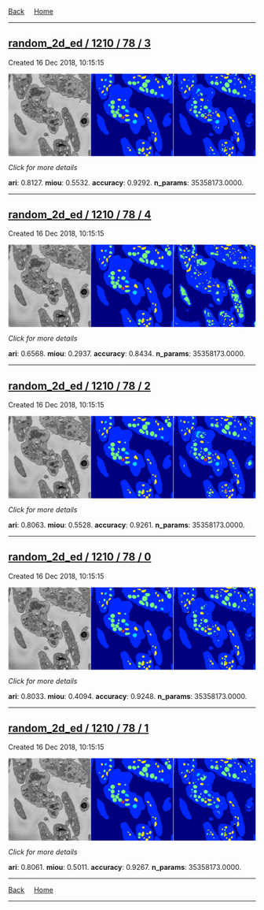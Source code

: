 
[Back](..)&nbsp;&nbsp;&nbsp;&nbsp;&nbsp;[Home](https://leapmanlab.github.io/snapshots)

---

<div class="summary"><a href="3"><h2>random_2d_ed / 1210 / 78 / 3</h2></a><p>Created 16 Dec 2018, 10:15:15
</p><a href="3"><img src="3/media/summary.png" align="center"></a><p>
<i>Click for more details</i>
</p></div>

**ari**: 0.8127. **miou**: 0.5532. **accuracy**: 0.9292. **n_params**: 35358173.0000. 

---

<div class="summary"><a href="4"><h2>random_2d_ed / 1210 / 78 / 4</h2></a><p>Created 16 Dec 2018, 10:15:15
</p><a href="4"><img src="4/media/summary.png" align="center"></a><p>
<i>Click for more details</i>
</p></div>

**ari**: 0.6568. **miou**: 0.2937. **accuracy**: 0.8434. **n_params**: 35358173.0000. 

---

<div class="summary"><a href="2"><h2>random_2d_ed / 1210 / 78 / 2</h2></a><p>Created 16 Dec 2018, 10:15:15
</p><a href="2"><img src="2/media/summary.png" align="center"></a><p>
<i>Click for more details</i>
</p></div>

**ari**: 0.8063. **miou**: 0.5528. **accuracy**: 0.9261. **n_params**: 35358173.0000. 

---

<div class="summary"><a href="0"><h2>random_2d_ed / 1210 / 78 / 0</h2></a><p>Created 16 Dec 2018, 10:15:15
</p><a href="0"><img src="0/media/summary.png" align="center"></a><p>
<i>Click for more details</i>
</p></div>

**ari**: 0.8033. **miou**: 0.4094. **accuracy**: 0.9248. **n_params**: 35358173.0000. 

---

<div class="summary"><a href="1"><h2>random_2d_ed / 1210 / 78 / 1</h2></a><p>Created 16 Dec 2018, 10:15:15
</p><a href="1"><img src="1/media/summary.png" align="center"></a><p>
<i>Click for more details</i>
</p></div>

**ari**: 0.8061. **miou**: 0.5011. **accuracy**: 0.9267. **n_params**: 35358173.0000. 

---

[Back](..)&nbsp;&nbsp;&nbsp;&nbsp;&nbsp;[Home](https://leapmanlab.github.io/snapshots)

---